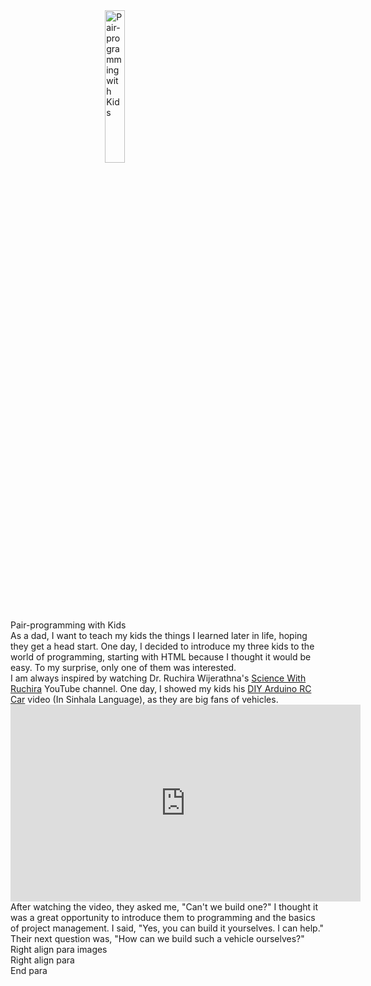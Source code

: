 <div class="container">
    <div class="row">
        <div class="col-md-12">
            <img src="{{site.baseurl}}/assets/2024-05-24/page_banner.jpg" title="Pair-programming with Kids" width="25%" style="margin-left:30%">
        </div>
    </div>
    <div class="row">
        <div class="col-md-12">
            <div class="header_title" >Pair-programming with Kids</div>
        </div>
    </div>
    <div class="row">
        <div class="col-md-12">
            As a dad, I want to teach my kids the things I learned later in life, hoping they get a head start. One day, I decided to introduce my three kids to the world of programming, starting with HTML because I thought it would be easy. To my surprise, only one of them was interested.
        </div>
    </div>
    <div class="row">
        <div class="col-md-6 align-middle"">
                I am always inspired by watching Dr. Ruchira Wijerathna's  <a href="https://www.youtube.com/@ScienceWithRuchira">Science With Ruchira</a> YouTube channel. One day, I showed my kids his <a href='https://www.youtube.com/watch?v=T7A0ICf_pa4'>DIY Arduino RC Car</a> video (In Sinhala Language), as they are big fans of vehicles.
        <div class="col-md-6">
            <iframe width="560" height="315" src="https://www.youtube.com/embed/T7A0ICf_pa4?si=fQ-Fly_rihbAxKSs" title="YouTube video player" frameborder="0" allow="accelerometer; autoplay; clipboard-write; encrypted-media; gyroscope; picture-in-picture; web-share" referrerpolicy="strict-origin-when-cross-origin" allowfullscreen></iframe>
        </div>
    </div>
    <div class="row">
        <div class="col-md-12">
            <div class="header_title" >After watching the video, they asked me, "Can't we build one?" I thought it was a great opportunity to introduce them to programming and the basics of project management. 
                I said, "Yes, you can build it yourselves. I can help." 
                Their next question was, "How can we build such a vehicle ourselves?"
            </div>
        </div>
    </div>
    <div class="row">
        <div class="col-md-8">
            Right align para images
        </div>
        <div class="col-md-4">
            Right align para 
        </div>
    </div>
    <div class="row">
        <div class="col-md-12">
            End para
        </div>
    </div>
</div>
